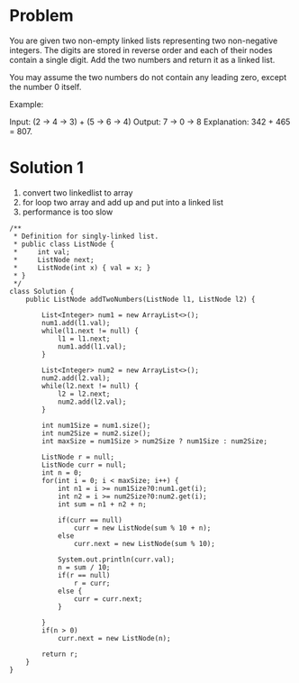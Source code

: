 # Problem
You are given two non-empty linked lists representing two non-negative integers. The digits are stored in reverse order and each of their nodes contain a single digit. Add the two numbers and return it as a linked list.

You may assume the two numbers do not contain any leading zero, except the number 0 itself.

Example:

Input: (2 -> 4 -> 3) + (5 -> 6 -> 4)
Output: 7 -> 0 -> 8
Explanation: 342 + 465 = 807.

# Solution 1
1. convert two linkedlist to array
2. for loop two array and add up and put into a linked list 
3. performance is too slow

```
/**
 * Definition for singly-linked list.
 * public class ListNode {
 *     int val;
 *     ListNode next;
 *     ListNode(int x) { val = x; }
 * }
 */
class Solution {
    public ListNode addTwoNumbers(ListNode l1, ListNode l2) {
        
        List<Integer> num1 = new ArrayList<>();
        num1.add(l1.val);
        while(l1.next != null) {
            l1 = l1.next;
            num1.add(l1.val);
        }
            
        List<Integer> num2 = new ArrayList<>();
        num2.add(l2.val);
        while(l2.next != null) {
            l2 = l2.next;
            num2.add(l2.val);
        }
            
        int num1Size = num1.size();
        int num2Size = num2.size();
        int maxSize = num1Size > num2Size ? num1Size : num2Size;
        
        ListNode r = null;
        ListNode curr = null;
        int n = 0;
        for(int i = 0; i < maxSize; i++) {
            int n1 = i >= num1Size?0:num1.get(i);
            int n2 = i >= num2Size?0:num2.get(i);
            int sum = n1 + n2 + n;
            
            if(curr == null)
                curr = new ListNode(sum % 10 + n);
            else
                curr.next = new ListNode(sum % 10);

            System.out.println(curr.val);
            n = sum / 10;
            if(r == null)
                r = curr;
            else {
                curr = curr.next;
            }
                
        }
        if(n > 0)
            curr.next = new ListNode(n);
        
        return r;
    }
}
```

